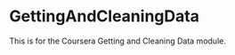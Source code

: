 GettingAndCleaningData
======================

This is for the Coursera Getting and Cleaning Data module.
